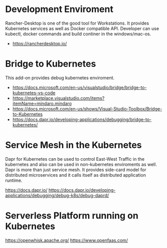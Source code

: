 # Development Enviroment

Rancher-Desktop is one of the good tool for Workstations. 
It provides Kubernetes services as well as Docker compatible API.
Developer can use kubectl, docker commands and build continer in the windows/mac-os.

- https://rancherdesktop.io/


# Bridge to Kubernetes

This add-on provides debug kubernetes enviroment. 

- https://docs.microsoft.com/en-us/visualstudio/bridge/bridge-to-kubernetes-vs-code
- https://marketplace.visualstudio.com/items?itemName=mindaro.mindaro
- https://docs.microsoft.com/en-us/shows/Visual-Studio-Toolbox/Bridge-to-Kubernetes
- https://docs.dapr.io/developing-applications/debugging/bridge-to-kubernetes/

# Service Mesh in the Kubernetes

Dapr for Kubernetes can be used to control East-West Traffic in the kubernetes and also can be used in non-kubernetes enviroments as well. 
Dapr is more than just service mesh. It provides side-card model for distributed microservices and it calls itself as distributed application runtime. 

https://docs.dapr.io/
https://docs.dapr.io/developing-applications/debugging/debug-k8s/debug-daprd/

# Serverless Platform running on Kubernetes 

https://openwhisk.apache.org/
https://www.openfaas.com/
